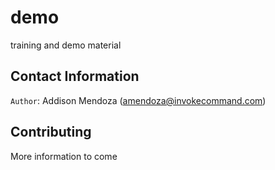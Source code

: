 # demo
training and demo material

## Contact Information
`Author`: Addison Mendoza (amendoza@invokecommand.com)

## Contributing
More information to come